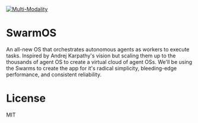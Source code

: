 [![Multi-Modality](agorabanner.png)](https://discord.gg/qUtxnK2NMf)

# SwarmOS
An all-new OS that orchestrates autonomous agents as workers to execute tasks. Inspired by Andrej Karpathy's vision but scaling them up to the thousands of agent OS to create a virtual cloud of agent OSs. We'll be using the Swarms to create the app for it's radical simplicity, bleeding-edge performance, and consistent reliability.







# License
MIT

